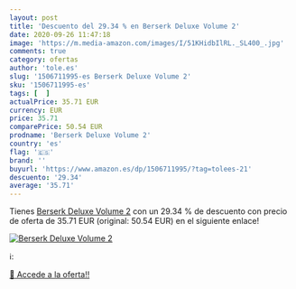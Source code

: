 ```yaml
---
layout: post
title: 'Descuento del 29.34 % en Berserk Deluxe Volume 2'
date: 2020-09-26 11:47:18
image: 'https://m.media-amazon.com/images/I/51KHidbIlRL._SL400_.jpg'
comments: true
category: ofertas
author: 'tole.es'
slug: '1506711995-es Berserk Deluxe Volume 2'
sku: '1506711995-es'
tags: [  ]
actualPrice: 35.71 EUR
currency: EUR
price: 35.71
comparePrice: 50.54 EUR
prodname: 'Berserk Deluxe Volume 2'
country: 'es'
flag: '🇪🇸'
brand: ''
buyurl: 'https://www.amazon.es/dp/1506711995/?tag=tolees-21'
descuento: '29.34'
average: '35.71'
---
```


Tienes [Berserk Deluxe Volume 2](https://www.amazon.es/dp/1506711995/?tag=tolees-21) con un 29.34 % de descuento con precio de oferta de 35.71 EUR (original: 50.54 EUR) en el siguiente enlace!

[![Berserk Deluxe Volume 2](https://m.media-amazon.com/images/I/51KHidbIlRL._SL400_.jpg)](https://www.amazon.es/dp/1506711995/?tag=tolees-21)

ℹ️:


[🛒 Accede a la oferta!!](https://www.amazon.es/dp/1506711995/?tag=tolees-21)
